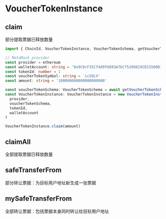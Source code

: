 # VoucherTokenInstance

## claim

部分提取票据已释放数量

```typescript
import { ChainId, VoucherTokenInstance, VoucherTokenSchema, getVoucherTokenSchemaBySymbol } from '@solver/solv-vouchers-sdk'

// MetaMask provider
const provider = ethereum
const walletAccount: string = '0x9C0cF35Cf489f6893A7bCf5209819CD15500D1a1'
const tokenId: number = 1
const voucherTokenSymbol: string = 'icSOLV'
const amount: string = '100000000000000000000'

const voucherTokenSchema: VoucherTokenSchema = await getVoucherTokenSchemaBySymbol(ChainId.mainnet, voucherTokenSymbol)
const VoucherTokenInstance: VoucherTokenInstance = new VoucherTokenInstance(
  provider,
  voucherTokenSchema,
  tokenId,
  walletAccount
)

VoucherTokenInstance.claim(amount)
```

## claimAll

全部提取票据已释放数量

## safeTransferFrom

部分转让票据：为目标用户地址新生成一张票据

## mySafeTransferFrom

全部转让票据：包括票据本身同时转让给目标用户地址
